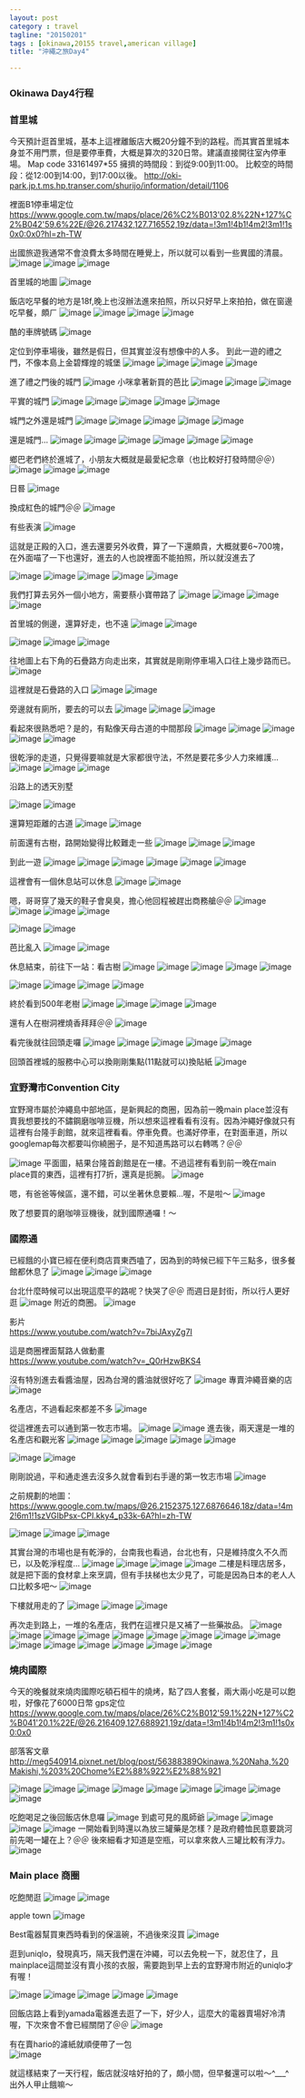 ```yaml
---
layout: post
category : travel 
tagline: "20150201"
tags : [okinawa,20155 travel,american village]
title: "沖繩之旅Day4"

---
```


### Okinawa Day4行程

### 首里城
今天預計逛首里城，基本上這裡離飯店大概20分鐘不到的路程。而其實首里城本身並不用門票，但是要停車費，大概是算次的320日幣。建議直接開往室內停車場。
Map code 33161497*55
擁擠的時間段：到從9:00到11:00。
比較空的時間段：從12:00到14:00，到17:00以後。
http://oki-park.jp.t.ms.hp.transer.com/shurijo/information/detail/1106

裡面B1停車場定位  
https://www.google.com.tw/maps/place/26%C2%B013'02.8%22N+127%C2%B042'59.6%22E/@26.217432,127.716552,19z/data=!3m1!4b1!4m2!3m1!1s0x0:0x0?hl=zh-TW

出國旅遊我通常不會浪費太多時間在睡覺上，所以就可以看到一些異國的清晨。
![image](https://farm8.staticflickr.com/7354/16286323459_27bb6c89ee_b.jpg)
![image](https://farm8.staticflickr.com/7295/16320165787_2ea31d75b6_b.jpg)
![image](https://farm8.staticflickr.com/7363/16319801709_338ae0982e_b.jpg)

首里城的地圖
![image](https://farm9.staticflickr.com/8581/16506085895_a1279bed9c_b.jpg)

飯店吃早餐的地方是18f,晚上也沒辦法進來拍照，所以只好早上來拍拍，做在窗邊吃早餐，頗ㄏ
![image](https://farm9.staticflickr.com/8643/16504358491_7c1382efcf_b.jpg)
![image](https://farm8.staticflickr.com/7347/16505073562_8f2224fe17_b.jpg)
![image](https://farm9.staticflickr.com/8628/16318636380_d6a6a4fec9_b.jpg)
![image](https://farm8.staticflickr.com/7450/15883535594_d8d9d72dd4_b.jpg)

酷的車牌號碼
![image](https://farm8.staticflickr.com/7353/16505084802_b32b9323de_b.jpg)

定位到停車場後，雖然是假日，但其實並沒有想像中的人多。
到此一遊的禮之門，不像本島上金碧輝煌的城堡
![image](https://farm9.staticflickr.com/8652/15850322874_83d9ed1e98_b.jpg)
![image](https://farm8.staticflickr.com/7302/16471894482_540aaff130_b.jpg)
![image](https://farm8.staticflickr.com/7370/16446984126_851337bdb0_b.jpg)
![image](https://farm8.staticflickr.com/7402/16472067392_151a3a552d_b.jpg)

進了禮之門後的城門
![image](https://farm8.staticflickr.com/7296/15852872843_b7b4e65c98_b.jpg)
小咪拿著新買的芭比
![image](https://farm8.staticflickr.com/7377/16471333061_44f8ce6972_b.jpg)
![image](https://farm9.staticflickr.com/8628/16471178841_f45f3b989e_b.jpg)
![image](https://farm9.staticflickr.com/8631/16471266251_5e969ff772_b.jpg)

平實的城門
![image](https://farm9.staticflickr.com/8574/16471672032_0eb7491708_b.jpg)
![image](https://farm8.staticflickr.com/7418/16471831752_68c8317a00_b.jpg)
![image](https://farm8.staticflickr.com/7364/16471043001_2d3773715b_b.jpg)
![image](https://farm9.staticflickr.com/8651/15852132173_768fc3f1a7_b.jpg)
![image](https://farm8.staticflickr.com/7419/15849778214_ca99f2c413_b.jpg)

城門之外還是城門
![image](https://farm8.staticflickr.com/7330/16286571729_f303f7e132_b.jpg)
![image](https://farm8.staticflickr.com/7359/16472855895_29f3525ef1_b.jpg)
![image](https://farm8.staticflickr.com/7307/15850445754_f07102a987_b.jpg)
![image](https://farm8.staticflickr.com/7395/16286100657_9c10bb2466_b.jpg)
![image](https://farm8.staticflickr.com/7314/16286851567_c1eff135bf_b.jpg)

還是城門...
![image](https://farm9.staticflickr.com/8591/16284936020_6e0cb28573_b.jpg)
![image](https://farm8.staticflickr.com/7362/16284363048_23931ef0d4_b.jpg)
![image](https://farm8.staticflickr.com/7451/16285373930_f45732a319_b.jpg)
![image](https://farm8.staticflickr.com/7340/16446825616_ff98de537c_b.jpg)
![image](https://farm8.staticflickr.com/7322/16471183421_c3d194a5da_b.jpg)
![image](https://farm8.staticflickr.com/7394/16285045468_0208a8e2ca_b.jpg)

鄉巴老們終於進城了，小朋友大概就是最愛紀念章（也比較好打發時間＠＠）
![image](https://farm8.staticflickr.com/7286/16285250778_0d16556af6_b.jpg)
![image](https://farm8.staticflickr.com/7459/15852297703_6772f28a8d_b.jpg)
![image](https://farm8.staticflickr.com/7371/16287003737_0ca1c72c20_b.jpg)

日晷
![image](https://farm8.staticflickr.com/7289/15849627364_81a12d87ee_b.jpg)

換成紅色的城門＠＠
![image](https://farm8.staticflickr.com/7339/16471682312_6e44845be7_b.jpg)

有些表演
![image](https://farm9.staticflickr.com/8578/15852829213_55d2bfcc44_b.jpg)

這就是正殿的入口，進去還要另外收費，算了一下還頗貴，大概就要6~700塊，在外面喵了一下也還好，進去的人也說裡面不能拍照，所以就沒進去了

![image](https://farm9.staticflickr.com/8609/16285532780_acb4d7a884_b.jpg)
![image](https://farm8.staticflickr.com/7304/16473042925_d57193590f_b.jpg)
![image](https://farm8.staticflickr.com/7455/16285278998_2737d5ef05_b.jpg)
![image](https://farm8.staticflickr.com/7293/16287155317_09678c9c47_b.jpg)
![image](https://farm9.staticflickr.com/8576/16285586770_0b199f4194_b.jpg)

我們打算去另外一個小地方，需要蔡小寶帶路了
![image](https://farm8.staticflickr.com/7324/16446509136_ba15d6de14_b.jpg)
![image](https://farm8.staticflickr.com/7429/16284862808_4aee42d562_b.jpg)
![image](https://farm8.staticflickr.com/7291/15851808193_523a67dc11_b.jpg)
![image](https://farm8.staticflickr.com/7345/16471137482_d70f3c3c85_b.jpg)

首里城的側邊，還算好走，也不遠
![image](https://farm9.staticflickr.com/8618/16472106265_ce72639c3b_b.jpg)
![image](https://farm9.staticflickr.com/8576/16286728527_aac53093f5_b.jpg)

![image](https://farm8.staticflickr.com/7459/15850160584_d435973b95_b.jpg)
![image](https://farm9.staticflickr.com/8594/16471922455_b9093ba5f2_b.jpg)
![image](https://farm9.staticflickr.com/8569/15852218203_efa9c4f520_b.jpg)


往地圖上右下角的石疊路方向走出來，其實就是剛剛停車場入口往上幾步路而已。
![image](https://farm9.staticflickr.com/8566/16284260908_cacaa238d8_b.jpg)

這裡就是石疊路的入口
![image](https://farm8.staticflickr.com/7365/16286156597_952679e925_b.jpg)
![image](https://farm8.staticflickr.com/7420/16286445687_51096a59e9_b.jpg)

旁邊就有廁所，要去的可以去
![image](https://farm8.staticflickr.com/7308/15850293164_ebeaf4a09f_b.jpg)
![image](https://farm8.staticflickr.com/7340/16472986675_d499771f82_b.jpg)
![image](https://farm8.staticflickr.com/7292/16286754389_5e3ea90896_b.jpg)


看起來很熟悉吧？是的，有點像天母古道的中間那段
![image](https://farm8.staticflickr.com/7412/16286256269_213781a1fb_b.jpg)
![image](https://farm8.staticflickr.com/7300/16446575606_8773335367_b.jpg)
![image](https://farm9.staticflickr.com/8638/16445862226_2224ee1a6e_b.jpg)
![image](https://farm8.staticflickr.com/7448/15849423674_55f9845baf_b.jpg)
![image](https://farm9.staticflickr.com/8581/16472032275_f5cb5064bc_b.jpg)

很乾淨的走道，只覺得要嘛就是大家都很守法，不然是要花多少人力來維護...
![image](https://farm8.staticflickr.com/7291/16284873480_35f2f1524b_b.jpg)
![image](https://farm8.staticflickr.com/7415/16470306461_f798ea95be_b.jpg)
![image](https://farm8.staticflickr.com/7382/16284472240_2a544bdb3d_b.jpg)

沿路上的透天別墅

![image](https://farm9.staticflickr.com/8672/16284430888_1dbbe5acc9_b.jpg)
![image](https://farm9.staticflickr.com/8680/16286206857_8a0f61f53f_b.jpg)

還算短距離的古道
![image](https://farm9.staticflickr.com/8608/16471783232_8dd17e1fe8_b.jpg)
![image](https://farm9.staticflickr.com/8587/15851919473_5c9f65f1d2_b.jpg)

前面還有古樹，路開始變得比較難走一些
![image](https://farm8.staticflickr.com/7322/16472391275_706cefff1a_b.jpg)
![image](https://farm8.staticflickr.com/7293/16445874436_a734e5eaed_b.jpg)
![image](https://farm9.staticflickr.com/8675/15849345224_ae43e59f9c_b.jpg)

到此一遊
![image](https://farm8.staticflickr.com/7374/16446421516_68dbeb41b9_b.jpg)
![image](https://farm9.staticflickr.com/8671/16472612975_197754c823_b.jpg)
![image](https://farm8.staticflickr.com/7437/16286305907_803d07a036_b.jpg)
![image](https://farm8.staticflickr.com/7351/16446539656_4d0cfdbb67_b.jpg)
![image](https://farm9.staticflickr.com/8669/16285000698_dbe11bbe01_b.jpg)
![image](https://farm8.staticflickr.com/7425/16472263535_0dc4bbe542_b.jpg)

這裡會有一個休息站可以休息
![image](https://farm8.staticflickr.com/7440/16286688847_c6e50362ee_b.jpg)
![image](https://farm8.staticflickr.com/7426/15849339394_be065b042e_b.jpg)

嗯，哥哥穿了幾天的鞋子會臭臭，擔心他回程被趕出商務艙＠＠
![image](https://farm8.staticflickr.com/7399/16445903956_acc6f8a4ca_b.jpg)
![image](https://farm8.staticflickr.com/7377/16471096421_ecbdaf6e00_b.jpg)
![image](https://farm8.staticflickr.com/7412/16471158581_60a1d76a1d_b.jpg)
![image](https://farm8.staticflickr.com/7345/16446815376_34689bacf4_b.jpg)

![image](https://farm8.staticflickr.com/7373/15850426164_b0ce5356a5_b.jpg)
![image](https://farm8.staticflickr.com/7294/16285241718_66e3a325d5_b.jpg)

芭比亂入
![image](https://farm8.staticflickr.com/7345/16287128827_26122d60bb_b.jpg)
![image](https://farm8.staticflickr.com/7411/16471925352_79c1db2bd1_b.jpg)

休息結束，前往下一站：看古樹
![image](https://farm8.staticflickr.com/7415/16284388768_aaa04e4fd6_b.jpg)
![image](https://farm8.staticflickr.com/7333/15850218404_d05c01b9e3_b.jpg)
![image](https://farm9.staticflickr.com/8645/15852670303_169153ddc8_b.jpg)
![image](https://farm8.staticflickr.com/7413/16284827958_8483a9e716_b.jpg)
![image](https://farm8.staticflickr.com/7414/16446885506_d1e02f3efc_b.jpg)


![image](https://farm8.staticflickr.com/7312/16284734980_e87eca2734_b.jpg)
![image](https://farm8.staticflickr.com/7321/16472324635_cfbc253298_b.jpg)
![image](https://farm8.staticflickr.com/7382/16472402565_08f8256b8c_b.jpg)
![image](https://farm8.staticflickr.com/7352/16446067696_02416e0f13_b.jpg)

終於看到500年老樹
![image](https://farm9.staticflickr.com/8667/15849584294_3618e363a2_b.jpg)
![image](https://farm8.staticflickr.com/7326/16284247238_a251e07a0d_b.jpg)
![image](https://farm9.staticflickr.com/8626/16286301307_39e07ff0d4_b.jpg)
![image](https://farm8.staticflickr.com/7373/15852323043_8562277e15_b.jpg)

還有人在樹洞裡燒香拜拜＠＠
![image](https://farm8.staticflickr.com/7435/15849760514_ab7093634a_b.jpg)

看完後就往回頭走囉
![image](https://farm8.staticflickr.com/7373/15849567644_d0770dc28e_b.jpg)
![image](https://farm8.staticflickr.com/7337/15852621443_881830f0a0_b.jpg)
![image](https://farm8.staticflickr.com/7335/16470953421_3f9da4252d_b.jpg)
![image](https://farm8.staticflickr.com/7296/15850195864_9bb8a04639_b.jpg)
![image](https://farm8.staticflickr.com/7401/16471036722_3b5fa066d2_b.jpg)

回頭首裡城的服務中心可以換剛剛集點(11點就可以)換貼紙
![image](https://farm8.staticflickr.com/7374/16284930060_6ba193bc19_b.jpg)

### 宜野灣市Convention City
宜野灣市屬於沖繩島中部地區，是新興起的商圈，因為前一晚main place並沒有賣我想要找的不鏽鋼磨咖啡豆機，所以想來這裡看看有沒有。因為沖繩好像就只有這裡有台隆手創館，就來這裡看看。停車免費。也滿好停車，在對面車道，所以googlemap每次都要叫你繞圈子，是不知道馬路可以右轉嗎？＠＠

![image](https://farm9.staticflickr.com/8569/16318656920_2be624e155_b.jpg)
平面圖，結果台隆首創館是在一樓。不過這裡有看到前一晚在main place買的東西，這裡有打7折，還真是扼腕。
![image](https://farm8.staticflickr.com/7399/15883553854_65cc6c0eb9_b.jpg)

嗯，有爸爸等候區，還不錯，可以坐著休息要賴...喔，不是啦～
![image](https://farm8.staticflickr.com/7305/15883554614_926eb73182_b.jpg)

敗了想要買的磨咖啡豆機後，就到國際通囉！～

### 國際通
已經餓的小寶已經在便利商店買東西嗑了，因為到的時候已經下午三點多，很多餐館都休息了
![image](https://farm8.staticflickr.com/7297/16286544849_ff10ac8c83_b.jpg)
![image](https://farm8.staticflickr.com/7302/16287137917_11910945ee_b.jpg)
![image](https://farm8.staticflickr.com/7384/16473039235_2812abe596_b.jpg)

台北什麼時候可以出現這麼平的路呢？快哭了＠＠ 而週日是封街，所以行人更好逛
![image](https://farm8.staticflickr.com/7329/16472192235_8f76c5b080_b.jpg)
附近的商圈。
![image](https://farm8.staticflickr.com/7394/16286350557_abe65d9c35_b.jpg)

影片  
https://www.youtube.com/watch?v=7biJAxyZg7I

這是商圈裡面幫路人做動畫  
https://www.youtube.com/watch?v=_Q0rHzwBKS4

沒有特別進去看醬油屋，因為台灣的醬油就很好吃了
![image](https://farm8.staticflickr.com/7387/16318671490_103d4000bb_b.jpg)
專賣沖繩音樂的店
![image](https://farm8.staticflickr.com/7329/15885984943_0b667d9884_b.jpg)

名產店，不過看起來都差不多
![image](https://farm8.staticflickr.com/7349/16318683730_30d48f4165_b.jpg)

從這裡進去可以通到第一牧志市場。
![image](https://farm9.staticflickr.com/8610/16472651325_39674913d1_b.jpg)
![image](https://farm8.staticflickr.com/7419/16471497452_df960ec41d_b.jpg)
進去後，兩天還是一堆的名產店和觀光客
![image](https://farm9.staticflickr.com/8644/16286345407_b01dc800f0_b.jpg)
![image](https://farm8.staticflickr.com/7369/15852035773_77070e471c_b.jpg)
![image](https://farm8.staticflickr.com/7374/16286061789_8161b0ac17_b.jpg)
![image](https://farm8.staticflickr.com/7400/16286218157_ff7d155f78_b.jpg)
![image](https://farm9.staticflickr.com/8597/16471647982_05dd0938f2_b.jpg)

![image](https://farm8.staticflickr.com/7289/16284833578_6bd1b11b43_b.jpg)
![image](https://farm9.staticflickr.com/8564/15850080634_0e1f45bb26_b.jpg)

剛剛說過，平和通走進去沒多久就會看到右手邊的第一牧志市場
![image](https://farm9.staticflickr.com/8561/16330966410_e19d44a499_o.png)

之前規劃的地圖：https://www.google.com.tw/maps/@26.2152375,127.6876646,18z/data=!4m2!6m1!1szVGIbPsx-CPI.kky4_p33k-6A?hl=zh-TW

![image](https://farm9.staticflickr.com/8660/16470698121_0b2bdf053a_b.jpg)
![image](https://farm8.staticflickr.com/7358/16470408191_f52a3f94ed_b.jpg)
![image](https://farm9.staticflickr.com/8636/16284741310_a3aba20366_b.jpg)

其實台灣的市場也是有乾淨的，台南我也看過，台北也有，只是維持度久不久而已，以及乾淨程度...
![image](https://farm8.staticflickr.com/7304/16472658215_880720967b_b.jpg)
![image](https://farm8.staticflickr.com/7334/16286446089_0fe391274f_b.jpg)
![image](https://farm8.staticflickr.com/7284/15849985554_e80e8bff44_b.jpg)
![image](https://farm8.staticflickr.com/7459/16472258045_e9b08771b2_b.jpg)
二樓是料理店居多，就是把下面的食材拿上來烹調，但有手扶梯也太少見了，可能是因為日本的老人人口比較多吧～
![image](https://farm8.staticflickr.com/7287/16284470388_2dba0714e1_b.jpg)

下樓就用走的了
![image](https://farm8.staticflickr.com/7367/16470442331_175e931bb3_b.jpg)
![image](https://farm9.staticflickr.com/8593/16446148376_2e8398de90_b.jpg)
![image](https://farm8.staticflickr.com/7287/16446237506_6fbe3dbe6f_b.jpg)

再次走到路上，一堆的名產店，我們在這裡只是又補了一些藥妝品。
![image](https://farm8.staticflickr.com/7305/15849744634_382f93d808_b.jpg)
![image](https://farm8.staticflickr.com/7439/15849700654_4bef628a93_b.jpg)
![image](https://farm9.staticflickr.com/8622/16284924250_d19f127709_b.jpg)
![image](https://farm8.staticflickr.com/7297/16284936818_e298952faf_b.jpg)
![image](https://farm8.staticflickr.com/7353/15849947944_2f8c2677a0_b.jpg)
![image](https://farm8.staticflickr.com/7446/16286706547_358827323c_b.jpg)
![image](https://farm8.staticflickr.com/7438/16284947008_0b5d1d020b_b.jpg)
![image](https://farm9.staticflickr.com/8604/16472766095_aecb0f08d7_b.jpg)
![image](https://farm8.staticflickr.com/7457/16472672985_a4502d0c50_b.jpg)
![image](https://farm9.staticflickr.com/8661/16286621499_9100295fea_b.jpg)
![image](https://farm8.staticflickr.com/7388/15852747813_e5d7c2cea6_b.jpg)
![image](https://farm8.staticflickr.com/7310/16284966088_7d721a97ae_b.jpg)
![image](https://farm8.staticflickr.com/7304/16284850668_ff22e9117d_b.jpg)
![image](https://farm8.staticflickr.com/7294/16470983441_9f173146e2_b.jpg)
![image](https://farm8.staticflickr.com/7316/16471433052_e9fa5f76c1_b.jpg)

### 燒肉國際

今天的晚餐就來燒肉國際吃頓石桓牛的燒烤，點了四人套餐，兩大兩小吃是可以飽啦，好像花了6000日幣
gps定位  
https://www.google.com.tw/maps/place/26%C2%B012'59.1%22N+127%C2%B041'20.1%22E/@26.216409,127.688921,19z/data=!3m1!4b1!4m2!3m1!1s0x0:0x0

部落客文章
http://meg540914.pixnet.net/blog/post/56388389Okinawa,%20Naha,%20Makishi,%203%20Chome%E2%88%922%E2%88%921

![image](https://farm8.staticflickr.com/7357/16472487465_9d423729a8_b.jpg)
![image](https://farm8.staticflickr.com/7365/15852468313_e6d2085fb0_b.jpg)
![image](https://farm8.staticflickr.com/7338/16446463556_859d700701_b.jpg)
![image](https://farm8.staticflickr.com/7456/15852328683_2596b13d5d_b.jpg)
![image](https://farm8.staticflickr.com/7445/16286204279_fe7c90e8c1_b.jpg)
![image](https://farm8.staticflickr.com/7350/16284700598_af608d398f_b.jpg)
![image](https://farm9.staticflickr.com/8652/16284880398_164b7bf6c8_b.jpg)
![image](https://farm9.staticflickr.com/8567/16471389972_e1aa961a83_b.jpg)
![image](https://farm8.staticflickr.com/7334/16470588151_99884ed1fd_b.jpg)

吃飽喝足之後回飯店休息囉
![image](https://farm8.staticflickr.com/7366/16470734141_4b35907075_b.jpg)
到處可見的風師爺
![image](https://farm8.staticflickr.com/7450/16446522896_a1b8fbced5_b.jpg)
![image](https://farm8.staticflickr.com/7446/16286036469_99400b48fb_b.jpg)
![image](https://farm8.staticflickr.com/7314/15852099163_3d8509e709_b.jpg)
![image](https://farm8.staticflickr.com/7338/16472122835_2262791494_b.jpg)
一開始看到時還以為放三罐藥是怎樣？是政府體恤民意要跳河前先喝一罐在上？＠＠
後來細看才知道是空瓶，可以拿來救人三罐比較有浮力。
![image](https://farm8.staticflickr.com/7372/16472371445_9060d6e7b5_b.jpg)

### Main place 商圈
吃飽閒逛
![image](https://farm8.staticflickr.com/7353/15885993123_1aff4ddcd4_b.jpg)
![image](https://farm9.staticflickr.com/8587/15885995673_dde1fc7187_b.jpg)

apple town
![image](https://farm8.staticflickr.com/7290/16320237607_ffd87274c4_b.jpg)

Best電器幫買東西時看到的保溫碗，不過後來沒買
![image](https://farm8.staticflickr.com/7386/16506155645_a4b426f39e_b.jpg)

逛到uniqlo，發現真巧，隔天我們還在沖繩，可以去免稅一下，就忍住了，且mainplace這間並沒有賣小孩的衣服，需要跑到早上去的宜野灣市附近的uniqlo才有喔！

![image](https://farm9.staticflickr.com/8643/16504423021_de9f76b87c_b.jpg)
![image](https://farm8.staticflickr.com/7457/15883592244_3c20922cc8_b.jpg)
![image](https://farm8.staticflickr.com/7347/15886002993_05f14e3d80_b.jpg)
![image](https://farm8.staticflickr.com/7285/16318699550_5ab2131fba_b.jpg)
![image](https://farm9.staticflickr.com/8635/16505139402_6f8d5e0aa4_b.jpg)


回飯店路上看到yamada電器進去逛了一下，好少人，這麼大的電器賣場好冷清喔，下次來會不會已經關閉了＠＠
![image](https://farm8.staticflickr.com/7338/16318430138_28b6d58d4b_b.jpg)

有在賣hario的濾紙就順便帶了一包  
![image](https://farm8.staticflickr.com/7433/15883598074_ffea0a583d_b.jpg)

就這樣結束了一天行程，飯店就沒啥好拍的了，頗小間，但早餐還可以啦～^___^ 出外人甲止餓嘛～
